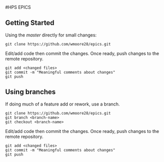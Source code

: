 #HPS EPICS

## Getting Started
Using the *master* directly for small changes:
```
git clone https://github.com/wmoore28/epics.git
```
Edit/add code then commit the changes.  Once ready, push changes to the remote repository.
```
git add <changed files>
git commit -m "Meaningful comments about changes"
git push
```

## Using branches
If doing much of a feature add or rework, use a branch.
```
git clone https://github.com/wmoore28/epics.git
git branch <branch-name>
git checkout <branch-name>
```
Edit/add code then commit the changes.  Once ready, push changes to the remote repository.
```
git add <changed files>
git commit -m "Meaningful comments about changes"
git push
```
